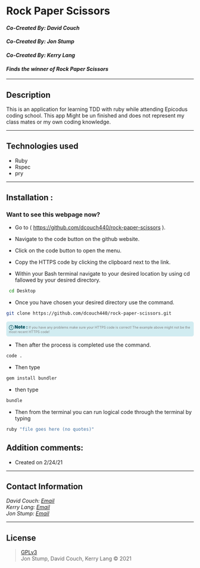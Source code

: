 # Rock Paper Scissors

#### *Co-Created By: David Couch*
#### *Co-Created By: Jon Stump*
#### *Co-Created By: Kerry Lang*
#### *Finds the winner of Rock Paper Scissors*
* * * 

## Description
This is an application for learning TDD with ruby while attending Epicodus coding school. This app Might be un finished and does not represent my class mates or my own coding knowledge.
* * *

## Technologies used
* Ruby
* Rspec
* pry
* * *


## Installation : 
### Want to see this webpage now?


* Go to ( https://github.com/dcouch440/rock-paper-scissors ).

*  Navigate to the code button on the github website.

* Click on the code button to open the menu.


- Copy the HTTPS code by clicking the clipboard next to the link.

- Within your Bash terminal navigate to your desired location by using cd fallowed by your desired directory.
```bash
 cd Desktop
``` 

- Once you have chosen your desired directory use the command.
```bash 
git clone https://github.com/dcouch440/rock-paper-scissors.git
```

<div 
  style="
    background-color: #d1ecf1; 
    color: grey; padding: 6px; 
    font-size: 9px; 
    border-radius: 5px; 
    border: 1px solid #d4ecf1; 
    margin-bottom: 12px"
>
  <span 
    style="
      font-size: 12px; 
      font-weight: 600; 
      color: #0c5460;"
  >
    ⓘ
  </span>
  <span 
    style="
      font-size: 12px; 
      font-weight: 900; 
      color: #0c5460;
      margin-bottom: 24px"
  >
    Note : 
  </span> 
  If you have any problems make sure your HTTPS code is correct! The example above might not be the most recent HTTPS code!
</div>

* Then after the process is completed use the command.

``` bash
code .
```

* Then type

``` bash
gem install bundler
```
* then type

``` bash
bundle
```

* Then from the terminal you can run logical code through the terminal by typing

```bash
ruby "file goes here (no quotes)"
```

## Addition comments:
* Created on 2/24/21


* * *

## Contact Information
_David Couch: [Email](dcouch440@gmail.com)_ \
_Kerry Lang: [Email](klang812@gmail.com)_ \
_Jon Stump: [Email](jmstump@gmail.com)_
* * *

## License
> [GPLv3](https://choosealicense.com/licenses/gpl-3.0/)\
> Jon Stump, David Couch, Kerry Lang &copy; 2021

